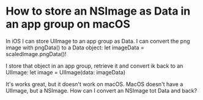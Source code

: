 
# How to store an NSImage as Data in an app group on macOS

In iOS I can store UIImage to an app group as Data. I can convert the png image with pngData() to a Data object:
let imageData = scaledImage.pngData()!

I store that object in an app group, retrieve it and convert ik back to an UIImage:
let image = UIImage(data: imageData)

It's works great, but it doesn't work on macOS. MacOS doesn't have a UIImage, but a NSImage. How can I convert an NSImage tot Data and back?

        